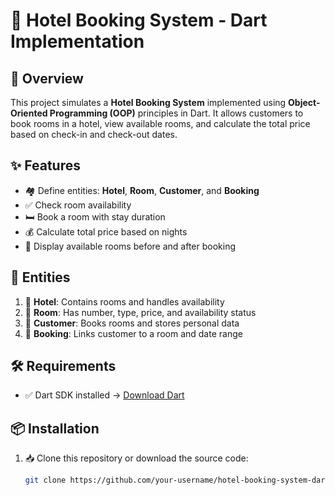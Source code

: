 # 🏨 Hotel Booking System - Dart Implementation

## 🧾 Overview
This project simulates a **Hotel Booking System** implemented using **Object-Oriented Programming (OOP)** principles in Dart. It allows customers to book rooms in a hotel, view available rooms, and calculate the total price based on check-in and check-out dates.

## ✨ Features
- 🏘️ Define entities: **Hotel**, **Room**, **Customer**, and **Booking**
- ✅ Check room availability
- 🛏️ Book a room with stay duration
- 💰 Calculate total price based on nights
- 👀 Display available rooms before and after booking

## 🧱 Entities
1. 🏨 **Hotel**: Contains rooms and handles availability
2. 🚪 **Room**: Has number, type, price, and availability status
3. 👤 **Customer**: Books rooms and stores personal data
4. 📄 **Booking**: Links customer to a room and date range

## 🛠️ Requirements
- ✅ Dart SDK installed → [Download Dart](https://dart.dev/get-dart)

## 📦 Installation

1. 📥 Clone this repository or download the source code:
   ```bash
   git clone https://github.com/your-username/hotel-booking-system-dart.git
